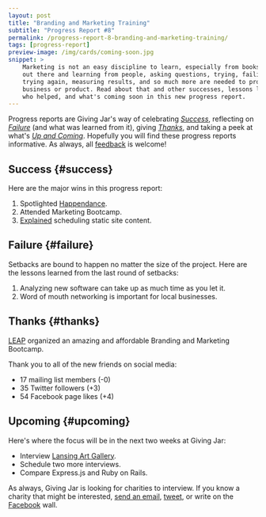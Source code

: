 ```yaml
---
layout: post
title: "Branding and Marketing Training"
subtitle: "Progress Report #8"
permalink: /progress-report-8-branding-and-marketing-training/
tags: [progress-report]
preview-image: /img/cards/coming-soon.jpg
snippet: >
    Marketing is not an easy discipline to learn, especially from books. Getting
    out there and learning from people, asking questions, trying, failing, and
    trying again, measuring results, and so much more are needed to promote a
    business or product. Read about that and other successes, lessons learned,
    who helped, and what's coming soon in this new progress report.
---
```


Progress reports are Giving Jar's way of celebrating *[Success][1]*, reflecting on *[Failure][2]* (and what was learned from it), giving *[Thanks][3]*, and taking a peek at what's *[Up and Coming][4]*. Hopefully you will find these progress reports informative. As always, all [feedback][5] is welcome!

## Success {#success}

Here are the major wins in this progress report:

1. Spotlighted [Happendance][8].
2. Attended Marketing Bootcamp.
3. [Explained][10] scheduling static site content.

## Failure {#failure}

Setbacks are bound to happen no matter the size of the project. Here are the lessons learned from the last round of setbacks:

1. Analyzing new software can take up as much time as you let it.
2. Word of mouth networking is important for local businesses.  

## Thanks {#thanks}

[LEAP][11] organized an amazing and affordable Branding and Marketing Bootcamp.

Thank you to all of the new friends on social media:

* 17 mailing list members (-0)
* 35 Twitter followers (+3)
* 54 Facebook page likes (+4)

## Upcoming {#upcoming}

Here's where the focus will be in the next two weeks at Giving Jar:

* Interview [Lansing Art Gallery][9].
* Schedule two more interviews.
* Compare Express.js and Ruby on Rails.

As always, Giving Jar is looking for charities to interview. If you know a charity that might be interested, [send an email][5], [tweet][6], or write on the [Facebook][7] wall.



[1]: #success "Success Section"
[2]: #failure "Failure Section"
[3]: #thanks "Thanks Section"
[4]: #upcoming "Upcoming Section"
[5]: mailto:hello@givingjar.org "Email Giving Jar"
[6]: https://twitter.com/givingjar "Giving Jar on Twitter"
[7]: https://www.facebook.com/givingjarorg "Giving Jar on Facebook"
[8]: http://blog.givingjar.org/charity-spotlight-happendance/ "Happendance Spotlight"
[9]: http://lansingartgallery.org/ "Lansing Art Gallery Homepage"
[10]: http://technicalrex.com/scheduling-static-site-content/ "Schedule Blog Content for a Static Site on TechnicalRex.com"
[11]: http://www.purelansing.com/ "Lansing Economic Area Partnership Homepage"
